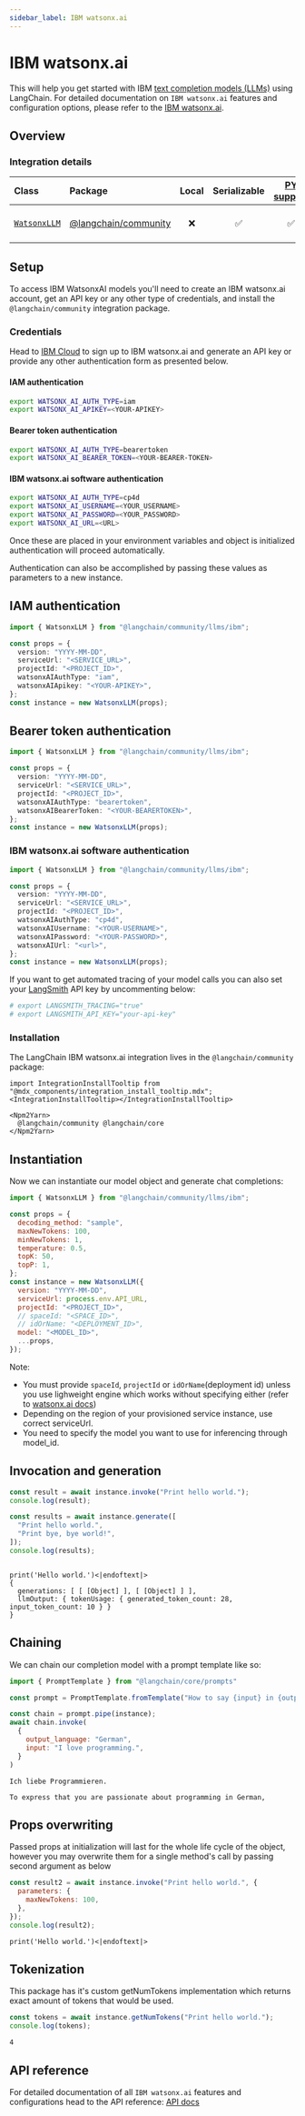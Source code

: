 ```yaml
---
sidebar_label: IBM watsonx.ai
---
```


# IBM watsonx.ai


This will help you get started with IBM [text completion models (LLMs)](/oss/concepts/text_llms) using LangChain. For detailed documentation on `IBM watsonx.ai` features and configuration options, please refer to the [IBM watsonx.ai](https://api.js.langchain.com/modules/_langchain_community.llms_ibm.html).

## Overview
### Integration details


| Class | Package | Local | Serializable | [PY support](https://python.langchain.com/docs/integrations/llms/ibm_watsonx/) | Package downloads | Package latest |
| :--- | :--- | :---: | :---: |  :---: | :---: | :---: |
| [`WatsonxLLM`](https://api.js.langchain.com/classes/_langchain_community.llms_ibm.WatsonxLLM.html) | [@langchain/community](https://www.npmjs.com/package/@langchain/community) | ❌ | ✅ | ✅ | ![NPM - Downloads](https://img.shields.io/npm/dm/@langchain/community?style=flat-square&label=%20&) | ![NPM - Version](https://img.shields.io/npm/v/@langchain/community?style=flat-square&label=%20&) |

## Setup


To access IBM WatsonxAI models you'll need to create an IBM watsonx.ai account, get an API key or any other type of credentials, and install the `@langchain/community` integration package.

### Credentials


Head to [IBM Cloud](https://cloud.ibm.com/login) to sign up to IBM watsonx.ai and generate an API key or provide any other authentication form as presented below.

#### IAM authentication

```bash
export WATSONX_AI_AUTH_TYPE=iam
export WATSONX_AI_APIKEY=<YOUR-APIKEY>
```

#### Bearer token authentication

```bash
export WATSONX_AI_AUTH_TYPE=bearertoken
export WATSONX_AI_BEARER_TOKEN=<YOUR-BEARER-TOKEN>
```

#### IBM watsonx.ai software authentication

```bash
export WATSONX_AI_AUTH_TYPE=cp4d
export WATSONX_AI_USERNAME=<YOUR_USERNAME>
export WATSONX_AI_PASSWORD=<YOUR_PASSWORD>
export WATSONX_AI_URL=<URL>
```

Once these are placed in your environment variables and object is initialized authentication will proceed automatically.

Authentication can also be accomplished by passing these values as parameters to a new instance.

## IAM authentication

```typescript
import { WatsonxLLM } from "@langchain/community/llms/ibm";

const props = {
  version: "YYYY-MM-DD",
  serviceUrl: "<SERVICE_URL>",
  projectId: "<PROJECT_ID>",
  watsonxAIAuthType: "iam",
  watsonxAIApikey: "<YOUR-APIKEY>",
};
const instance = new WatsonxLLM(props);
```

## Bearer token authentication

```typescript
import { WatsonxLLM } from "@langchain/community/llms/ibm";

const props = {
  version: "YYYY-MM-DD",
  serviceUrl: "<SERVICE_URL>",
  projectId: "<PROJECT_ID>",
  watsonxAIAuthType: "bearertoken",
  watsonxAIBearerToken: "<YOUR-BEARERTOKEN>",
};
const instance = new WatsonxLLM(props);
```

### IBM watsonx.ai software authentication

```typescript
import { WatsonxLLM } from "@langchain/community/llms/ibm";

const props = {
  version: "YYYY-MM-DD",
  serviceUrl: "<SERVICE_URL>",
  projectId: "<PROJECT_ID>",
  watsonxAIAuthType: "cp4d",
  watsonxAIUsername: "<YOUR-USERNAME>",
  watsonxAIPassword: "<YOUR-PASSWORD>",
  watsonxAIUrl: "<url>",
};
const instance = new WatsonxLLM(props);
```

If you want to get automated tracing of your model calls you can also set your [LangSmith](https://docs.smith.langchain.com/) API key by uncommenting below:

```bash
# export LANGSMITH_TRACING="true"
# export LANGSMITH_API_KEY="your-api-key"
```

### Installation

The LangChain IBM watsonx.ai integration lives in the `@langchain/community` package:

```{=mdx}
import IntegrationInstallTooltip from "@mdx_components/integration_install_tooltip.mdx";
<IntegrationInstallTooltip></IntegrationInstallTooltip>

<Npm2Yarn>
  @langchain/community @langchain/core
</Npm2Yarn>

```
## Instantiation

Now we can instantiate our model object and generate chat completions:



```javascript
import { WatsonxLLM } from "@langchain/community/llms/ibm";

const props = {
  decoding_method: "sample",
  maxNewTokens: 100,
  minNewTokens: 1,
  temperature: 0.5,
  topK: 50,
  topP: 1,
};
const instance = new WatsonxLLM({
  version: "YYYY-MM-DD",
  serviceUrl: process.env.API_URL,
  projectId: "<PROJECT_ID>",
  // spaceId: "<SPACE_ID>",
  // idOrName: "<DEPLOYMENT_ID>",
  model: "<MODEL_ID>",
  ...props,
});
```
Note:

- You must provide `spaceId`, `projectId` or `idOrName`(deployment id) unless you use lighweight engine which works without specifying either (refer to [watsonx.ai docs](https://www.ibm.com/docs/en/cloud-paks/cp-data/5.0.x?topic=install-choosing-installation-mode))
- Depending on the region of your provisioned service instance, use correct serviceUrl.
- You need to specify the model you want to use for inferencing through model_id.

## Invocation and generation



```javascript
const result = await instance.invoke("Print hello world.");
console.log(result);

const results = await instance.generate([
  "Print hello world.",
  "Print bye, bye world!",
]);
console.log(results);
```
```output

print('Hello world.')<|endoftext|>
{
  generations: [ [ [Object] ], [ [Object] ] ],
  llmOutput: { tokenUsage: { generated_token_count: 28, input_token_count: 10 } }
}
```
## Chaining

We can chain our completion model with a prompt template like so:


```javascript
import { PromptTemplate } from "@langchain/core/prompts"

const prompt = PromptTemplate.fromTemplate("How to say {input} in {output_language}:\n")

const chain = prompt.pipe(instance);
await chain.invoke(
  {
    output_language: "German",
    input: "I love programming.",
  }
)
```
```output
Ich liebe Programmieren.

To express that you are passionate about programming in German,
```
## Props overwriting

Passed props at initialization will last for the whole life cycle of the object, however you may overwrite them for a single method's call by passing second argument as below



```javascript
const result2 = await instance.invoke("Print hello world.", {
  parameters: {
    maxNewTokens: 100,
  },
});
console.log(result2);
```
```output
print('Hello world.')<|endoftext|>
```
## Tokenization
This package has it's custom getNumTokens implementation which returns exact amount of tokens that would be used.



```javascript
const tokens = await instance.getNumTokens("Print hello world.");
console.log(tokens);
```
```output
4
```
## API reference

For detailed documentation of all `IBM watsonx.ai` features and configurations head to the API reference: [API docs](https://api.js.langchain.com/modules/_langchain_community.embeddings_ibm.html)
